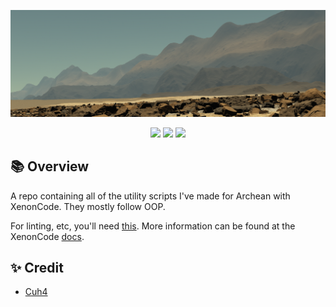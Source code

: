 ![In-Game Screenshot](imgs/1.png)

<div align="center">
    <img src="https://img.shields.io/badge/Archean-grey?style=for-the-badge">
    <img src="https://img.shields.io/badge/XenonCode-%232C2D72.svg?style=for-the-badge&logoColor=white">
    <img src="https://img.shields.io/badge/Utilities-9e6244?style=for-the-badge">
</div>

## 📚 Overview
A repo containing all of the utility scripts I've made for Archean with XenonCode. They mostly follow OOP.

For linting, etc, you'll need [this](https://github.com/batcholi/XenonCode/raw/master/build/xenoncode.exe). More information can be found at the XenonCode [docs](https://wiki.archean.space/xenoncode/documentation.html#testing-xenoncode).

## ✨ Credit
- [Cuh4](https://github.com/Cuh4)